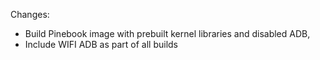 Changes:
- Build Pinebook image with prebuilt kernel libraries and disabled ADB,
- Include WIFI ADB as part of all builds

